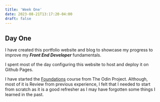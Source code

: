 ```yaml
---
title: 'Week One'
date: 2023-08-21T13:17:20-04:00
draft: false
---
```


## Day One

I have created this portfolio website and blog to showcase my progress to improve my **_Front End Developer_** fundamentals.

I spent most of the day configuring this website to host and deploy it on Github Pages.

I have started the [Foundations](https://www.theodinproject.com/paths/foundations/courses/foundations) course from The Odin Project. Although, most of it is Review from previous experience, I felt that I needed to start from scratch as it is a good refresher as I may have forgotten some things I learned in the past.
